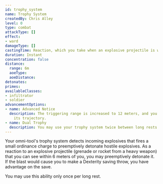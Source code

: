 ```yaml
---
id: trophy_system
name: Trophy System
createdBy: Chris Alley
level: 0
type: combat
attackType: []
effect:
- ward
damageType: []
castingTime: Reaction, which you take when an explosive projectile is within 6m of you.
duration: Instant
concentration: false
distance:
  range: 6m
  aoeType: 
  aoeDistance: 
detonates: 
primes: 
availableClasses:
- infiltrator
- soldier
advancementOptions:
- name: Advanced Notice   
  description: The triggering range is increased to 12 meters, and you may detonate the explosive at any point along 
    its trajectory.
- name: Dual Trophy  
  description: You may use your trophy system twice between long rests.
---
```

Your omni-tool's trophy system detects incoming explosives that fires a small ordinance charge to preemptively detonate 
hostile explosives. As a reaction to an explosive projectile (grenade or rocket from a heavy weapon) that you can see 
within 6 meters of you, you may preemptively detonate it. If the blast would cause you to make a Dexterity saving throw,
you have advantage on the save.   

You may use this ability only once per long rest.  

